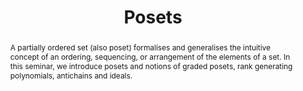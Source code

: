 ---
layout: seminar
title: Posets
speaker: Aryaman Maithani
abstract: A partially ordered set (also poset) formalises and generalises the intuitive concept of an ordering, sequencing, or arrangement of the elements of a set. In this seminar, we introduce posets and notions of graded posets, rank generating polynomials, antichains and ideals.
time: "19&#58;30"
venue: Room 105, Mathematics Department, IIT Bombay 
pending: n
tags: [combinatorics]
notes: 's002.pdf'
---